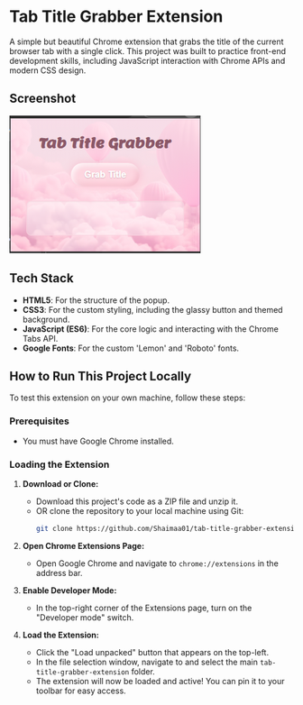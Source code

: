 # Tab Title Grabber Extension

A simple but beautiful Chrome extension that grabs the title of the current browser tab with a single click. This project was built to practice front-end development skills, including JavaScript interaction with Chrome APIs and modern CSS design.

## Screenshot

![Extension Screenshot](./images/screenshot.PNG)

## Tech Stack

- **HTML5**: For the structure of the popup.
- **CSS3**: For the custom styling, including the glassy button and themed background.
- **JavaScript (ES6)**: For the core logic and interacting with the Chrome Tabs API.
- **Google Fonts**: For the custom 'Lemon' and 'Roboto' fonts.

## How to Run This Project Locally

To test this extension on your own machine, follow these steps:

### Prerequisites

- You must have Google Chrome installed.

### Loading the Extension

1.  **Download or Clone:**
    - Download this project's code as a ZIP file and unzip it.
    - OR clone the repository to your local machine using Git:
      ```bash
      git clone https://github.com/Shaimaa01/tab-title-grabber-extension.git
      ```

2.  **Open Chrome Extensions Page:**
    - Open Google Chrome and navigate to `chrome://extensions` in the address bar.

3.  **Enable Developer Mode:**
    - In the top-right corner of the Extensions page, turn on the "Developer mode" switch.

4.  **Load the Extension:**
    - Click the "Load unpacked" button that appears on the top-left.
    - In the file selection window, navigate to and select the main `tab-title-grabber-extension` folder.
    - The extension will now be loaded and active! You can pin it to your toolbar for easy access.